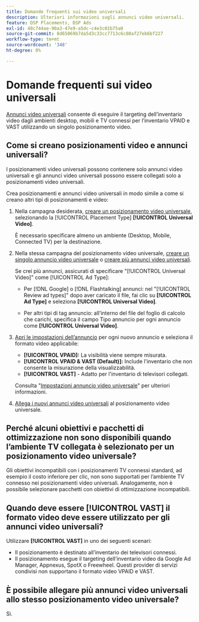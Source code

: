 ```yaml
---
title: Domande frequenti sui video universali
description: Ulteriori informazioni sugli annunci video universali.
feature: DSP Placements, DSP Ads
exl-id: 48c744ae-90a3-47e9-a5dc-c4e3c01b75a0
source-git-commit: 8d65069b7da5d3c33cc7713c6c80af27eb6bf227
workflow-type: tm+mt
source-wordcount: '348'
ht-degree: 0%

---
```


# Domande frequenti sui video universali

[Annunci video universali](/help/dsp/campaign-management/ads/ad-about.md#ad-types) consente di eseguire il targeting dell’inventario video dagli ambienti desktop, mobili e TV connessi per l’inventario VPAID e VAST utilizzando un singolo posizionamento video.

## Come si creano posizionamenti video e annunci universali?

I posizionamenti video universali possono contenere solo annunci video universali e gli annunci video universali possono essere collegati solo a posizionamenti video universali.

Crea posizionamenti e annunci video universali in modo simile a come si creano altri tipi di posizionamenti e video:

1. Nella campagna desiderata, [creare un posizionamento video universale](/help/dsp/campaign-management/placements/placement-create.md), selezionando la [!UICONTROL Placement Type] **[!UICONTROL Universal Video]**.

   È necessario specificare almeno un ambiente (Desktop, Mobile, Connected TV) per la destinazione.

1. Nella stessa campagna del posizionamento video universale, [creare un singolo annuncio video universale](/help/dsp/campaign-management/ads/ad-create.md) o [creare più annunci video universali](/help/dsp/campaign-management/ads/ad-create-multiple.md).

   Se crei più annunci, assicurati di specificare &quot;[!UICONTROL Universal Video]&quot; come [!UICONTROL Ad Type]:

   * Per [!DNL Google] o [!DNL Flashtalking] annunci: nel &quot;[!UICONTROL Review ad types]&quot; dopo aver caricato il file, fai clic su **[!UICONTROL Ad Type]** e seleziona **[!UICONTROL Universal Video]**.

   * Per altri tipi di tag annuncio: all’interno del file del foglio di calcolo che carichi, specifica il campo Tipo annuncio per ogni annuncio come **[!UICONTROL Universal Video]**.

1. [Apri le impostazioni dell’annuncio](/help/dsp/campaign-management/ads/ad-edit.md) per ogni nuovo annuncio e seleziona il formato video applicabile:

   * **[!UICONTROL VPAID]:** La visibilità viene sempre misurata.
   * **[!UICONTROL VPAID & VAST (Default)]:** Include l&#39;inventario che non consente la misurazione della visualizzabilità.
   * **[!UICONTROL VAST]** - Adatto per l&#39;inventario di televisori collegati.

   Consulta &quot;[Impostazioni annuncio video universale](/help/dsp/campaign-management/ads/ad-settings-universal-video.md)&quot; per ulteriori informazioni.

1. [Allega i nuovi annunci video universali](/help/dsp/campaign-management/ads/ad-attach-to-placement.md) al posizionamento video universale.

## Perché alcuni obiettivi e pacchetti di ottimizzazione non sono disponibili quando l’ambiente TV collegata è selezionato per un posizionamento video universale?

Gli obiettivi incompatibili con i posizionamenti TV connessi standard, ad esempio il costo inferiore per clic, non sono supportati per l’ambiente TV connesso nei posizionamenti video universali. Analogamente, non è possibile selezionare pacchetti con obiettivi di ottimizzazione incompatibili.

## Quando deve essere **[!UICONTROL VAST]** il formato video deve essere utilizzato per gli annunci video universali?

Utilizzare **[!UICONTROL VAST]** in uno dei seguenti scenari:

* Il posizionamento è destinato all’inventario dei televisori connessi.
* Il posizionamento esegue il targeting dell’inventario video da Google Ad Manager, Appnexus, SpotX o Freewheel. Questi provider di servizi condivisi non supportano il formato video VPAID e VAST.

## È possibile allegare più annunci video universali allo stesso posizionamento video universale?

Sì.
